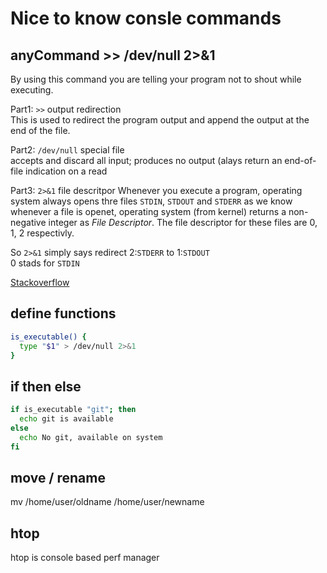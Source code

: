 # Nice to know consle commands 

anyCommand >> /dev/null 2>&1
----------------------------

By using this command you are telling your program not to shout while 
executing.

Part1: `>>` output redirection  
This is used to redirect the program output and append the output at 
the end of the file. 

Part2: `/dev/null` special file  
accepts and discard all input; produces no output (alays return an 
end-of-file indication on a read

Part3: `2>&1` file descritpor
Whenever you execute a program, operating system always opens thre 
files `STDIN`, `STDOUT` and `STDERR` as we know whenever a file is 
openet, operating system (from kernel) returns a non-negative integer 
as *File Descriptor*. The file descriptor for these files are 0, 1, 2 
respectivly. 

So `2>&1` simply says redirect 2:`STDERR` to 1:`STDOUT`  
0 stads for `STDIN`  

[Stackoverflow](https://www.stackoverflow.com/questions/10508843/what-is-dev-null-21)

define functions
----------------

```bash
is_executable() {
  type "$1" > /dev/null 2>&1
}
```

if then else
------------

```bash
if is_executable "git"; then
  echo git is available
else
  echo No git, available on system 
fi
```

move / rename
-------------

mv /home/user/oldname /home/user/newname

htop
----

htop is console based perf manager
